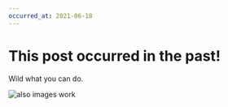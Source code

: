 ```yaml
---
occurred_at: 2021-06-18
---
```


# This post occurred in the past!

Wild what you can do.

![also images work](image.png)
